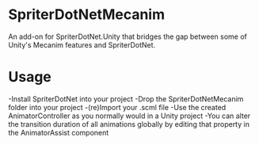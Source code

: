 # SpriterDotNetMecanim
An add-on for SpriterDotNet.Unity that bridges the gap between some of Unity's Mecanim features and SpriterDotNet.

# Usage
-Install SpriterDotNet into your project
-Drop the SpriterDotNetMecanim folder into your project
-(re)Import your .scml file
-Use the created AnimatorController as you normally would in a Unity project
-You can alter the transition duration of all animations globally by editing that property in the AnimatorAssist component
